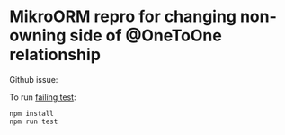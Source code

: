 # MikroORM repro for changing non-owning side of @OneToOne relationship

Github issue:

To run [failing test](src/change-non-owning-side.test.ts):

```
npm install
npm run test
```
